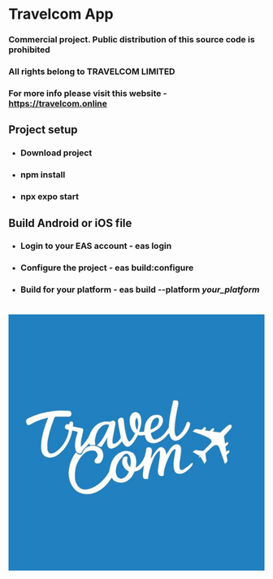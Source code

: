 # Travelcom App

### Commercial project. Public distribution of this source code is prohibited
### All rights belong to TRAVELCOM LIMITED
### For more info please visit this website - https://travelcom.online

## Project setup

* ### Download project
* ### npm install
* ### npx expo start

## Build Android or iOS file

* ### Login to your EAS account - eas login
* ### Configure the project - eas build:configure
* ### Build for your platform - eas build --platform *your_platform*
#
![img.png](img.png)
